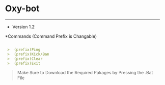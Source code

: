 # Oxy-bot
---
* Version 1.2

*Commands (Command Prefix is Changable)
```markdown

 >  (prefix)Ping 
 >  (prefix)Kick/Ban
 >  (prefix)Clear
 >  (prefix)Exit 

```
> Make Sure to Download the Required Pakages by Pressing the .Bat File
